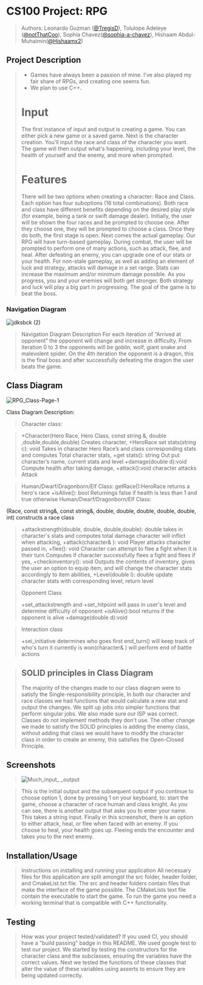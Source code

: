 
# CS100 Project: RPG
 
 > Authors: Leonardo Guzman ([@TregisD](https://github.com/TregisD)), Tolulope Adeleye ([@notThatCoo](https://github.com/notThatCoo)), Sophia Chavez([@sophia-a-chavez](https://github.com/sophia-a-chavez)), Hishaam Abdul-Muhaimin([@Hishaamx2](https://github.com/Hishaamx2))

## Project Description
 > * Games have always been a passion of mine.  I've also played my fair share of RPGs, and creating one seems fun.
 > * We plan to use C++.
 > # Input
 > The first instance of input and output is creating a game.  You can either pick a new game or a saved game.  Next is the character creation.  You'll input the race and class of the character you want.  The game will then output what's happening, including your level, the health of yourself and the enemy, and more when prompted.
 > # Features
 > There will be two options when creating a character: Race and Class.  Each option has four suboptions (16 total combinations).  Both race and class have different benefits depending on the desired play style (for example, being a tank or swift damage dealer).  Initially, the user will be shown the four races and be prompted to choose one.  After they choose one, they will be prompted to choose a class.  Once they do both, the first stage is open.  Next comes the actual gameplay.  Our RPG will have turn-based gameplay.  During combat, the user will be prompted to perform one of many actions, such as attack, flee, and heal.  After defeating an enemy, you can upgrade one of our stats or your health.  For non-stale gameplay, as well as adding an element of luck and strategy, attacks will damage in a set range.  Stats can increase the maximum and/or minimum damage possible.  As you progress, you and your enemies will both get stronger.  Both strategy and luck will play a big part in progressing.  The goal of the game is to beat the boss.

### Navigation Diagram

![jdksbck (2)](https://github.com/cs100/final-project-lguzm044_schav088_tadel002_habdu016/assets/156245649/0f6dc5bf-e7cb-46c8-89ac-6f976ebb1131)


>Navigation Diagram Description
>For each iteration of “Arrived at opponent” the opponent will change and increase in difficulty. From iteration 0 to 3 the opponents will be goblin, wolf, giant snake and malevolent spider. On the 4th iteration the opponent is a dragon, this is the final boss and after successfully defeating the dragon the user beats the game.


## Class Diagram

![RPG_Class-Page-1](https://github.com/cs100/final-project-lguzm044_schav088_tadel002_habdu016/assets/156245649/f16882d4-bd5b-465a-82c8-1709567bf8c2)

Class Diagram Description:
>Character class:

>+Character(Hero Race, Hero Class, const string &, double ,double,double,double)
	Creates character,
>+HeroRace set stats(string c): void
Takes in character Hero Race’s and class corresponding stats and computes 
	Total character stats,
>+get stats(): string 
	Out put character’s name, current stats and level
>+damage(double d):void
	Compute health after taking damage, 
>+attack():void character attacks Attack  

>Human/Dwarf/Dragonborn/Elf Class:
>getRace():HeroRace
	returns a hero's race
>+isAlive(): bool
	Returnings false if health is less than 1 and true otherwise
>Human/Dwarf/Dragonborn/Elf Class:

<RaceName>(Race, const string&, const string&, double, double,
double, double, double, int)
constructs a race class

>+attackstrength(double, double, double,double): double
takes in character's stats and computes total damage character will inflict when attacking,
>+attack(character& ): void
	Player attacks character passed in, 
>+flee(): void
	Character can attempt to flee a fight when it is their turn
	Computes if character successfully flees a fight and flees if yes,
>+checkinventory(): void
	Outputs the contents of inventory, gives the user an option to equip item, and will change the character stats accordingly to item abilities, 
 >+Level(double l): double
 	update character stats with corresponding level, return level
>
>
>Opponent Class
>
>+set_attackstrength and +set_hitpoint will pass in user's level and determine difficulty of opponent
>+isAlive():bool
	returns if the opponent is alive
>+damage(double d):void
  
>Interaction class
>
>+sei_initiative determines who goes first
>end_turn() will keep track of who's turn it currently is
>won(character& ) will perform end of battle actions

 
 > ## SOLID principles in Class Diagram
> The majority of the changes made to our class diagram were to satisfy the Single-responsibility principle, In both our character and race classes we had functions that would calculate a new stat and output the changes. We split up jobs into simpler functions that perform singular jobs. We also made sure our ISP was correct. Classes do not implement methods they don't use. The other change we made to satisfy the SOLID principles is adding the enemy class, without adding that class we would have to modify the character class in order to create an enemy, this satisfies the Open-Closed Principle. 
> 
 
 ## Screenshots
 >![Much_input_ _output](https://github.com/cs100/final-project-lguzm044_schav088_tadel002_habdu016/assets/107754577/1ab7a528-e6d6-4381-bb47-89b9f8424e3b)

> This is the initial output and the subsequent output if you continue to choose option 1, done by pressing 1 on your keyboard, to: start the game, choose a character of race human and class knight. As you can see, there is another output that asks you to enter your name. This takes a string input. Finally in this screenshot, there is an option to either attack, heal, or flee when faced with an enemy. If you choose to heal, your health goes up. Fleeing ends the encounter and takes you to the next enemy. 
 ## Installation/Usage
 
 > Instructions on installing and running your application
> All necessary files for this application are split amongst the src folder, header folder, and CmakeList.txt file. The src and header folders contain files that make the interface of the game possible. The CMakeLists text file contain the executable to start the game. To run the game you need a working terminal that is compatible with C++ functionality. 

 ## Testing
 > How was your project tested/validated? If you used CI, you should have a "build passing" badge in this README.
>We used google test to test our project. We started by testing the constructors for the character class and the subclasses, ensuring the variables have the correct values. Next we tested the functions of these classes that alter the value of these variables using asserts to ensure they are being updated correctly. 
 
